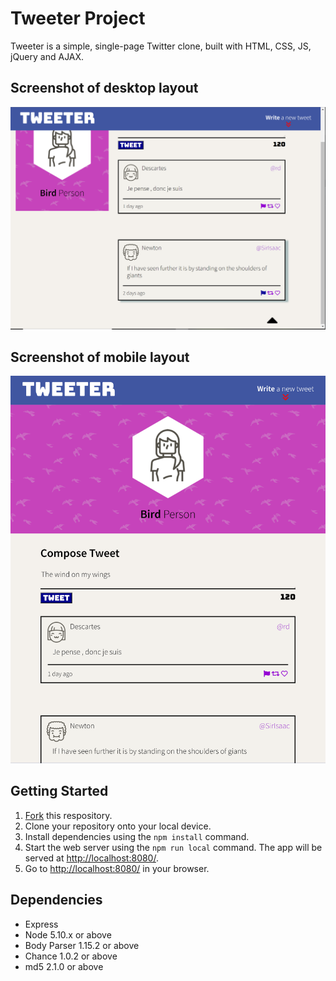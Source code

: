 # Tweeter Project

Tweeter is a simple, single-page Twitter clone, built with HTML, CSS, JS, jQuery and AJAX.

## Screenshot of desktop layout
![screenshot 1](public/images/Tweeter%20(desktop).png)

## Screenshot of mobile layout
![screenshot 1](public/images/Tweeter%20(Pixel%202).png)

## Getting Started

1. [Fork](https://docs.github.com/en/repositories/creating-and-managing-repositories/creating-a-repository-from-a-template) this respository.
2. Clone your repository onto your local device.
3. Install dependencies using the `npm install` command.
3. Start the web server using the `npm run local` command. The app will be served at <http://localhost:8080/>.
4. Go to <http://localhost:8080/> in your browser.

## Dependencies

- Express
- Node 5.10.x or above
- Body Parser 1.15.2 or above
- Chance 1.0.2 or above
- md5 2.1.0 or above
